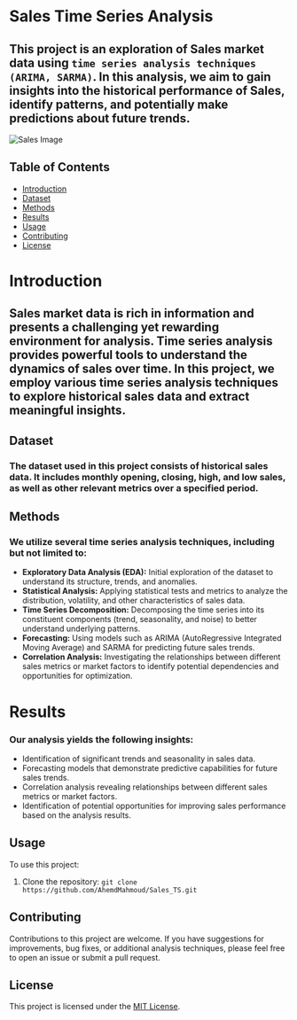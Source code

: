 # Sales Time Series Analysis

## This project is an exploration of Sales market data using `time series analysis techniques` `(ARIMA, SARMA)`. In this analysis, we aim to gain insights into the historical performance of Sales, identify patterns, and potentially make predictions about future trends.

![Sales Image](https://github.com/AhemdMahmoud/Stock_TS/blob/main/download.png)

## Table of Contents

- [Introduction](#introduction)
- [Dataset](#dataset)
- [Methods](#methods)
- [Results](#results)
- [Usage](#usage)
- [Contributing](#contributing)
- [License](#license)

# Introduction

## Sales market data is rich in information and presents a challenging yet rewarding environment for analysis. Time series analysis provides powerful tools to understand the dynamics of sales over time. In this project, we employ various time series analysis techniques to explore historical sales data and extract meaningful insights.

## Dataset

### The dataset used in this project consists of historical sales data. It includes monthly opening, closing, high, and low sales, as well as other relevant metrics over a specified period.

## Methods

### We utilize several time series analysis techniques, including but not limited to:

- **Exploratory Data Analysis (EDA):** Initial exploration of the dataset to understand its structure, trends, and anomalies.
- **Statistical Analysis:** Applying statistical tests and metrics to analyze the distribution, volatility, and other characteristics of sales data.
- **Time Series Decomposition:** Decomposing the time series into its constituent components (trend, seasonality, and noise) to better understand underlying patterns.
- **Forecasting:** Using models such as ARIMA (AutoRegressive Integrated Moving Average) and SARMA for predicting future sales trends.
- **Correlation Analysis:** Investigating the relationships between different sales metrics or market factors to identify potential dependencies and opportunities for optimization.

# Results

### Our analysis yields the following insights:
- Identification of significant trends and seasonality in sales data.
- Forecasting models that demonstrate predictive capabilities for future sales trends.
- Correlation analysis revealing relationships between different sales metrics or market factors.
- Identification of potential opportunities for improving sales performance based on the analysis results.

## Usage

To use this project:

1. Clone the repository: `git clone https://github.com/AhemdMahmoud/Sales_TS.git`

## Contributing

Contributions to this project are welcome. If you have suggestions for improvements, bug fixes, or additional analysis techniques, please feel free to open an issue or submit a pull request.

## License

This project is licensed under the [MIT License](LICENSE).
